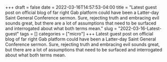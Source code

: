 +++draft = falsedate = 2022-03-16T14:57:53-04:00title = "Latest guest post on official blog of far right Gab platform could have been a Latter-day Saint General Conference sermon. Sure, rejecting truth and embracing evil sounds great, but there are a lot of assumptions that need to be surfaced and interrogated about what both terms mean."slug = "2022-03-16-Latest-guest"tags = []categories = ["micro"]+++Latest guest post on official blog of far right Gab platform could have been a Latter-day Saint General Conference sermon. Sure, rejecting truth and embracing evil sounds great, but there are a lot of assumptions that need to be surfaced and interrogated about what both terms mean.